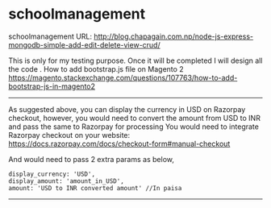 # schoolmanagement
schoolmanagement
URL:   http://blog.chapagain.com.np/node-js-express-mongodb-simple-add-edit-delete-view-crud/


This is only for my testing purpose. Once it will be completed I will design all the code .
How to add bootstrap.js file on Magento 2
https://magento.stackexchange.com/questions/107763/how-to-add-bootstrap-js-in-magento2



**************************
As suggested above, you can display the currency in USD on Razorpay checkout, however, you would need to convert the amount from USD to INR and pass the same to Razorpay for processing
You would need to integrate Razorpay checkout on your website: https://docs.razorpay.com/docs/checkout-form#manual-checkout

And would need to pass 2 extra params as below, 
``` 
display_currency: 'USD', 
display_amount: 'amount_in_USD', 
amount: 'USD to INR converted amount' //In paisa 
``` 
**************************
